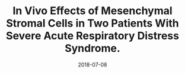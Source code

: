 ---
doi: 10.5966/sctm.2015-0021erratum
journal: Stem cells translational medicine
title: In Vivo Effects of Mesenchymal Stromal Cells in Two Patients With Severe Acute Respiratory Distress Syndrome.
date: 2018-07-08
authors: Simonson, OE, Mougiakakos, D, Heldring, N, Bassi, G, Johansson, HJ, Dalén, M, Jitschin, R, Rodin, S, Corbascio, M, El Andaloussi, S, Wiklander, OP, Nordin, JZ, Skog, J, Romain, C, Koestler, T, Hellgren-Johansson, L, Schiller, P, Joachimsson, PO, Hägglund, H, Mattsson, M, Lehtiö, J, Faridani, OR, Sandberg, R, Korsgren, O, Krampera, M, Weiss, DJ, Grinnemo, KH, Le Blanc, K
---